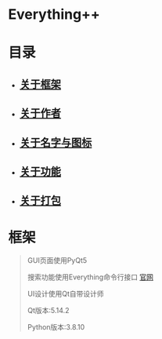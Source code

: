 # Everything++

# 目录

- ## [关于框架](#框架)

- ## [关于作者](#作者)

- ## [关于名字与图标](#photo)

- ## [关于功能](#using)

- ## [关于打包](#打包)

# 框架

  > GUI页面使用PyQt5 
  >
  > 搜索功能使用Everything命令行接口 [官网](https://www.voidtools.com/zh-cn/)
  >
  > UI设计使用Qt自带设计师
  >
  > Qt版本:5.14.2
  >
  > Python版本:3.8.10

  

  

